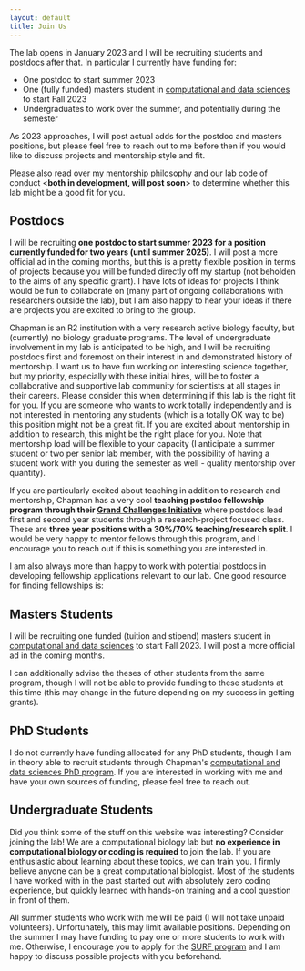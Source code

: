 ```yaml
---
layout: default
title: Join Us
---
```


The lab opens in January 2023 and I will be recruiting students and postdocs after that. 
In particular I currently have funding for:

 - One postdoc to start summer 2023
 - One (fully funded) masters student in [computational and data sciences](https://www.chapman.edu/scst/graduate/ms-computational-science.aspx)
to start Fall 2023
 - Undergraduates to work over the summer, and potentially during the semester
 
As 2023 approaches, I will post actual adds for the postdoc and masters positions, but
please feel free to reach out to me before then if you would like to discuss projects
and mentorship style and fit. 

Please also read over my mentorship philosophy and our lab code of conduct <**both in development, will post soon**>
to determine whether this lab might be a good fit for you.

## Postdocs

I will be recruiting **one postdoc to start summer 2023 for a position currently funded for two years (until summer 2025)**. I will post a more official ad in the coming months, but this is a pretty flexible position in terms of projects because you will be funded directly off my startup (not beholden to the aims of any specific grant). I have lots of ideas for projects I think would be fun to collaborate on (many part of ongoing collaborations with researchers outside the lab), but I am also happy to hear your ideas if there are projects you are excited to bring to the group.

Chapman is an R2 institution with a very research active biology faculty, but (currently) no biology graduate programs. The level of undergraduate involvement in my lab is anticipated to be high, and I will be recruiting postdocs first and foremost on their interest in and demonstrated history of mentorship. I want us to have fun working on interesting science together, but my priority, especially with these initial hires, will be to foster a collaborative and supportive lab community for scientists at all stages in their careers. Please consider this when determining if this lab is the right fit for you. If you are someone who wants to work totally independently and is not interested in mentoring any students (which is a totally OK way to be) this position might not be a great fit. If you are excited about mentorship in addition to research, this might be the right place for you. Note that mentorship load will be flexible to your capacity (I anticipate a summer student or two per senior lab member, with the possibility of having a student work with you during the semester as well - quality mentorship over quantity).

If you are particularly excited about teaching in addition to research and mentorship, Chapman has a very cool **teaching postdoc fellowship program through their [Grand Challenges Initiative](https://www.chapman.edu/about/our-home/keck-center/gci/index.aspx)** where postdocs lead first and second year students through a research-project focused class. These are **three year positions with a 30%/70% teaching/research split**. I would be very happy to mentor fellows through this program, and I encourage you to reach out if this is something you are interested in.

I am also always more than happy to work with potential postdocs in developing fellowship applications relevant to our lab. One good resource for finding fellowships is: 

## Masters Students

I will be recruiting one funded (tuition and stipend) masters student in [computational and data sciences](https://www.chapman.edu/scst/graduate/ms-computational-science.aspx)
to start Fall 2023. I will post a more official ad in the coming months. 

I can additionally advise the theses of other students from the same program, though I will not be able to provide funding to these students at this time (this may change in the future depending on my success in getting grants).

## PhD Students

I do not currently have funding allocated for any PhD students, though I am in theory able to recruit students through Chapman's [computational and data sciences PhD program](https://www.chapman.edu/scst/graduate/phd-computational-science.aspx). If you are interested in working with me and have your own sources of funding, please feel free to reach out.

## Undergraduate Students

Did you think some of the stuff on this website was interesting? Consider joining the lab! We are a computational biology lab but **no experience in computational biology or coding is required** to join the lab. If you are enthusiastic about learning about these topics, we can train you. I firmly believe anyone can be a great computational biologist. Most of the students I have worked with in the past started out with absolutely zero coding experience, but quickly learned with hands-on training and a cool question in front of them. 

All summer students who work with me will be paid (I will not take unpaid volunteers). Unfortunately, this may limit available positions. Depending on the summer I may have funding to pay one or more students to work with me. Otherwise, I encourage you to apply for the [SURF program](https://www.chapman.edu/research/center-for-undergraduate-excellence/surf-program.aspx) and I am happy to discuss possible projects with you beforehand.  


